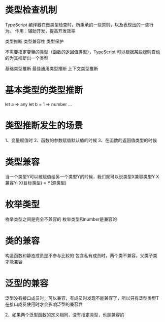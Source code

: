 # 类型检查机制
TypeScript 编译器在做类型检查时，所秉承的一些原则，以及表现出的一些行为。
作用：辅助开发，提高开发效率

类型推断
类型兼容性
类型保护

不需要指定变量的类型（函数的返回值类型），TypeScript 可以根据某些规则自动的为其推断出一个类型

基础类型推断
最佳通用类型推断
上下文类型推断

# 基本类型的类型推断
let a  => any
let b = 1  => number
...

# 类型推断发生的场景
1、变量赋值时
2、函数的参数赋值默认值的时候
3、在函数的返回值类型的时候

# 类型兼容
当一个类型Y可以被赋值给另一个类型Y的时候，我们就可以说类型X兼容类型Y
  X兼容Y: X(目标类型) = Y(源类型)

# 枚举类型
枚举类型之间是完全不兼容的
枚举类型和number是兼容的

# 类的兼容
构造函数和静态成员是不参与比较的
包含私有成员时，两个类不兼容，父类子类才能兼容

# 泛型的兼容
泛型没有接口成员时，可以兼容，有成员时发现不能兼容了，所以只有泛型类型T在接口成员使用时才会影响泛型的兼容性

2、如果两个泛型函数的定义相同，没有指定类型，也是兼容的